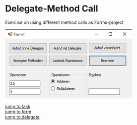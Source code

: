 # Delegate-Method Call
Exercise on using different method calls as Forms-project

![Result screenshot](Screenshot%202021-12-20%20035842.png)

[jump to task](https://github.com/Computational-Design-Consulting/CSharp-Collection/blob/mainCDC/Solving%20Tasks/Delegate-MethodCall/Delegate-MethodCall/Aufgabe_DelegatesAnonymLambda.pdf)  
[jump to form](https://github.com/Computational-Design-Consulting/CSharp-Collection/blob/mainCDC/Solving%20Tasks/Delegate-MethodCall/Delegate-MethodCall/Form1.cs)  
[jump to delegate](https://github.com/Computational-Design-Consulting/CSharp-Collection/blob/mainCDC/Solving%20Tasks/Delegate-MethodCall/Delegate-MethodCall/Calc.cs)  
